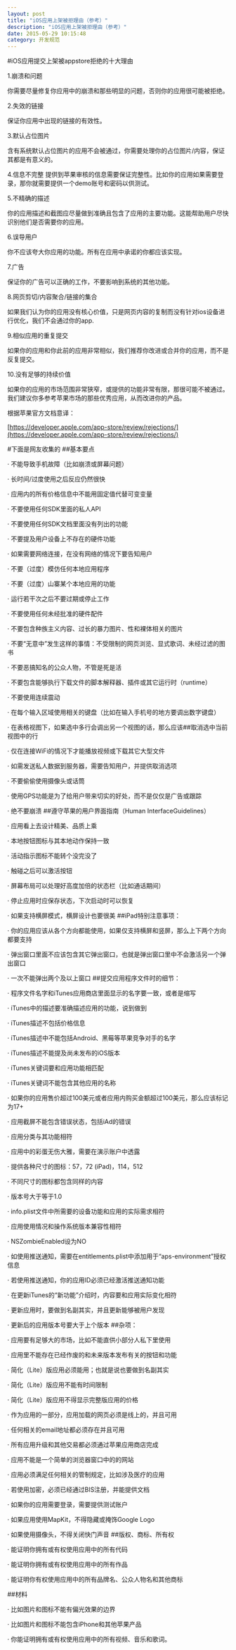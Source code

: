 ```yaml
---
layout: post
title: "iOS应用上架被拒理由（参考）"
description: "iOS应用上架被拒理由（参考）"
date: 2015-05-29 10:15:48
category: 开发规范
---
```

#iOS应用提交上架被appstore拒绝的十大理由 

1.崩溃和问题

你需要尽量修复你应用中的崩溃和那些明显的问题，否则你的应用很可能被拒绝。

2.失效的链接

保证你应用中出现的链接的有效性。

3.默认占位图片

含有系统默认占位图片的应用不会被通过，你需要处理你的占位图片/内容，保证其都是有意义的。

4.信息不完整
提供到苹果审核的信息需要保证完整性。比如你的应用如果需要登录，那你就需要提供一个demo账号和密码以供测试。

5.不精确的描述

你的应用描述和截图应尽量做到准确且包含了应用的主要功能。这能帮助用户尽快识别他们是否需要你的应用。

6.误导用户

你不应该夸大你应用的功能。所有在应用中承诺的你都应该实现。

7.广告

保证你的广告可以正确的工作，不要影响到系统的其他功能。

8.网页剪切/内容聚合/链接的集合

如果我们认为你的应用没有核心价值，只是网页内容的复制而没有针对ios设备进行优化，我们不会通过你的app.

9.相似应用的重复提交

如果你的应用和你此前的应用非常相似，我们推荐你改进或合并你的应用，而不是反复提交。

10.没有足够的持续价值

如果你的应用的市场范围非常狭窄，或提供的功能非常有限，那很可能不被通过。我们建议你多参考苹果市场的那些优秀应用，从而改进你的产品。


根据苹果官方文档意译：

[https://developer.apple.com/app-store/review/rejections/](https://developer.apple.com/app-store/review/rejections/)

#下面是网友收集的
##基本要点

·         不能导致手机故障（比如崩溃或屏幕问题）

·         长时间/过度使用之后反应仍然很快

·         应用内的所有价格信息中不能用固定值代替可变变量

·         不要使用任何SDK里面的私人API

·         不要使用任何SDK文档里面没有列出的功能

·         不要提及用户设备上不存在的硬件功能

·         如果需要网络连接，在没有网络的情况下要告知用户

·         不要（过度）模仿任何本地应用程序

·         不要（过度）山寨某个本地应用的功能

·         运行若干次之后不要过期或停止工作

·         不要使用任何未经批准的硬件配件

·         不要包含种族主义内容、过长的暴力图片、性和裸体相关的图片

·         不要“无意中”发生这样的事情：不受限制的网页浏览、显式歌词、未经过滤的图书

·         不要恶搞知名的公众人物，不管是死是活

·         不要包含能够执行下载文件的脚本解释器、插件或其它运行时（runtime）

·         不要使用连续震动

·         在每个输入区域使用相关的键盘（比如在输入手机号的地方要调出数字键盘）

·         在表格视图下，如果选中多行会调出另一个视图的话，那么应该##取消选中当前视图中的行

·         仅在连接WiFi的情况下才能播放视频或下载其它大型文件

·         如需发送私人数据到服务器，需要告知用户，并提供取消选项

·         不要偷偷使用摄像头或话筒

·         使用GPS功能是为了给用户带来切实的好处，而不是仅仅是广告或跟踪

·         绝不要崩溃
##遵守苹果的用户界面指南（Human InterfaceGuidelines）

·         应用看上去设计精美、品质上乘

·         本地按钮图标与其本地动作保持一致

·         活动指示图标不能转个没完没了

·         触碰之后可以激活按钮

·         屏幕布局可以处理好高度加倍的状态栏（比如通话期间）

·         停止应用时应保存状态，下次启动时可以恢复

·         如果支持横屏模式，横屏设计也要很美
##iPad特别注意事项：

·         你的应用应该从各个方向都能使用，如果仅支持横屏和竖屏，那么上下两个方向都要支持

·         弹出窗口里面不应该包含其它弹出窗口，也就是弹出窗口里中不会激活另一个弹出窗口

·         一次不能弹出两个及以上窗口
##提交应用程序文件时的细节：

·         程序文件名字和iTunes应用商店里面显示的名字要一致，或者是缩写

·         iTunes中的描述要准确描述应用的功能，说到做到

·         iTunes描述不包括价格信息

·         iTunes描述中不能包括Android、黑莓等苹果竞争对手的名字

·         iTunes描述不能提及尚未发布的iOS版本

·         iTunes关键词要和应用功能相匹配

·         iTunes关键词不能包含其他应用的名称

·         如果你的应用售价超过100美元或者应用内购买金额超过100美元，那么应该标记为17+

·         应用截屏不能包含错误状态，包括iAd的错误

·         应用分类与其功能相符

·         应用中的彩蛋无伤大雅，需要在演示账户中透露

·         提供各种尺寸的图标：57，72 (iPad)，114，512

·         不同尺寸的图标都包含同样的内容

·         版本号大于等于1.0

·         info.plist文件中所需要的设备功能和应用的实际需求相符

·         应用使用情况和操作系统版本兼容性相符

·         NSZombieEnabled设为NO 

·         如使用推送通知，需要在entitlements.plist中添加用于“aps-environment”授权信息

·         若使用推送通知，你的应用ID必须已经激活推送通知功能

·         在更新iTunes的“新功能”介绍时，内容要和应用实际变化相符

·         更新应用时，要做到名副其实，并且更新能够被用户发现

·         更新后的应用版本号要大于上个版本
##杂项：

·         应用要有足够大的市场，比如不能直供小部分人私下里使用

·         应用里不能存在已经作废的和未来版本发布有关的按钮和功能

·         简化（Lite）版应用必须能用；也就是说也要做到名副其实

·         简化（Lite）版应用不能有时间限制

·         简化（Lite）版应用不得显示完整版应用的价格

·         作为应用的一部分，应用加载的网页必须是线上的，并且可用

·         任何相关的email地址都必须存在并且可用

·         所有应用升级和其他交易都必须通过苹果应用商店完成

·         应用不能是一个简单的浏览器窗口中的的网站

·         应用必须满足任何相关的管制规定，比如涉及医疗的应用

·         若使用加密，必须已经通过BIS注册，并能提供文档

·         如果你的应用需要登录，需要提供测试账户

·         如果应用使用MapKit，不得隐藏或掩饰Google Logo

·         如果使用摄像头，不得关闭快门声音
##版权、商标、所有权

·         能证明你拥有或有权使用应用中的所有代码

·         能证明你拥有或有权使用应用中的所有作品

·         能证明你有权使用应用中的所有品牌名、公众人物名和其他商标

##材料

·         比如图片和图标不能有偏光效果的边界

·         比如图片和图标不能包含iPhone和其他苹果产品

·         你能证明拥有或有权使用应用中的所有视频、音乐和歌词。

 

